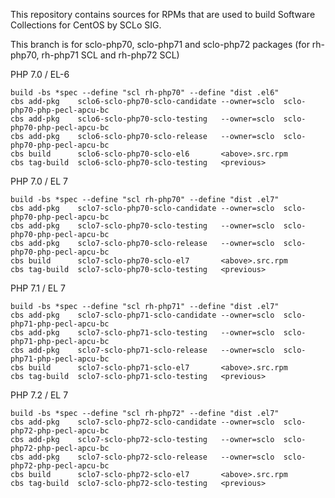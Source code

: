 This repository contains sources for RPMs that are used
to build Software Collections for CentOS by SCLo SIG.

This branch is for sclo-php70, sclo-php71 and sclo-php72 packages
(for rh-php70, rh-php71 SCL and rh-php72 SCL)


PHP 7.0 / EL-6

    build -bs *spec --define "scl rh-php70" --define "dist .el6"
    cbs add-pkg    sclo6-sclo-php70-sclo-candidate --owner=sclo  sclo-php70-php-pecl-apcu-bc
    cbs add-pkg    sclo6-sclo-php70-sclo-testing   --owner=sclo  sclo-php70-php-pecl-apcu-bc
    cbs add-pkg    sclo6-sclo-php70-sclo-release   --owner=sclo  sclo-php70-php-pecl-apcu-bc
    cbs build      sclo6-sclo-php70-sclo-el6       <above>.src.rpm
    cbs tag-build  sclo6-sclo-php70-sclo-testing   <previous>

PHP 7.0 / EL 7

    build -bs *spec --define "scl rh-php70" --define "dist .el7"
    cbs add-pkg    sclo7-sclo-php70-sclo-candidate --owner=sclo  sclo-php70-php-pecl-apcu-bc
    cbs add-pkg    sclo7-sclo-php70-sclo-testing   --owner=sclo  sclo-php70-php-pecl-apcu-bc
    cbs add-pkg    sclo7-sclo-php70-sclo-release   --owner=sclo  sclo-php70-php-pecl-apcu-bc
    cbs build      sclo7-sclo-php70-sclo-el7       <above>.src.rpm
    cbs tag-build  sclo7-sclo-php70-sclo-testing   <previous>

PHP 7.1 / EL 7

    build -bs *spec --define "scl rh-php71" --define "dist .el7"
    cbs add-pkg    sclo7-sclo-php71-sclo-candidate --owner=sclo  sclo-php71-php-pecl-apcu-bc
    cbs add-pkg    sclo7-sclo-php71-sclo-testing   --owner=sclo  sclo-php71-php-pecl-apcu-bc
    cbs add-pkg    sclo7-sclo-php71-sclo-release   --owner=sclo  sclo-php71-php-pecl-apcu-bc
    cbs build      sclo7-sclo-php71-sclo-el7       <above>.src.rpm
    cbs tag-build  sclo7-sclo-php71-sclo-testing   <previous>

PHP 7.2 / EL 7

    build -bs *spec --define "scl rh-php72" --define "dist .el7"
    cbs add-pkg    sclo7-sclo-php72-sclo-candidate --owner=sclo  sclo-php72-php-pecl-apcu-bc
    cbs add-pkg    sclo7-sclo-php72-sclo-testing   --owner=sclo  sclo-php72-php-pecl-apcu-bc
    cbs add-pkg    sclo7-sclo-php72-sclo-release   --owner=sclo  sclo-php72-php-pecl-apcu-bc
    cbs build      sclo7-sclo-php72-sclo-el7       <above>.src.rpm
    cbs tag-build  sclo7-sclo-php72-sclo-testing   <previous>


